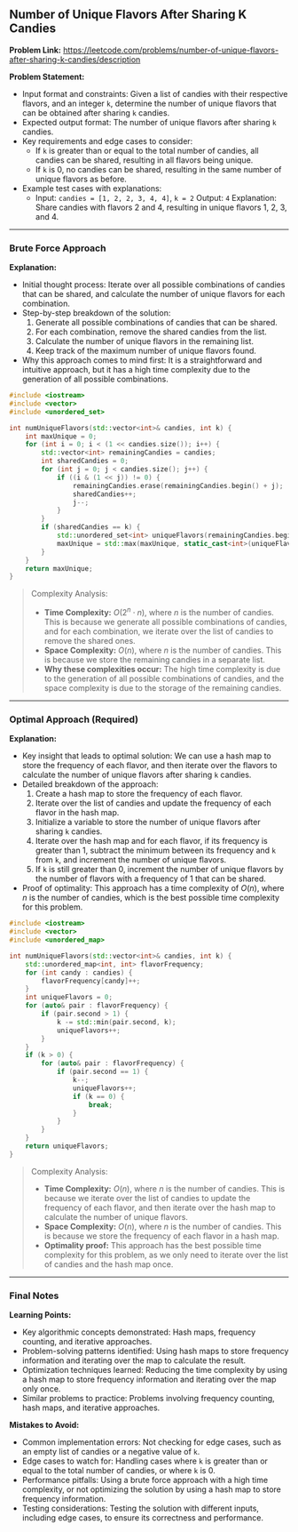 ## Number of Unique Flavors After Sharing K Candies
**Problem Link:** https://leetcode.com/problems/number-of-unique-flavors-after-sharing-k-candies/description

**Problem Statement:**
- Input format and constraints: Given a list of candies with their respective flavors, and an integer `k`, determine the number of unique flavors that can be obtained after sharing `k` candies.
- Expected output format: The number of unique flavors after sharing `k` candies.
- Key requirements and edge cases to consider:
  - If `k` is greater than or equal to the total number of candies, all candies can be shared, resulting in all flavors being unique.
  - If `k` is 0, no candies can be shared, resulting in the same number of unique flavors as before.
- Example test cases with explanations:
  - Input: `candies = [1, 2, 2, 3, 4, 4]`, `k = 2`
    Output: `4`
    Explanation: Share candies with flavors 2 and 4, resulting in unique flavors 1, 2, 3, and 4.

---

### Brute Force Approach
**Explanation:**
- Initial thought process: Iterate over all possible combinations of candies that can be shared, and calculate the number of unique flavors for each combination.
- Step-by-step breakdown of the solution:
  1. Generate all possible combinations of candies that can be shared.
  2. For each combination, remove the shared candies from the list.
  3. Calculate the number of unique flavors in the remaining list.
  4. Keep track of the maximum number of unique flavors found.
- Why this approach comes to mind first: It is a straightforward and intuitive approach, but it has a high time complexity due to the generation of all possible combinations.

```cpp
#include <iostream>
#include <vector>
#include <unordered_set>

int numUniqueFlavors(std::vector<int>& candies, int k) {
    int maxUnique = 0;
    for (int i = 0; i < (1 << candies.size()); i++) {
        std::vector<int> remainingCandies = candies;
        int sharedCandies = 0;
        for (int j = 0; j < candies.size(); j++) {
            if ((i & (1 << j)) != 0) {
                remainingCandies.erase(remainingCandies.begin() + j);
                sharedCandies++;
                j--;
            }
        }
        if (sharedCandies == k) {
            std::unordered_set<int> uniqueFlavors(remainingCandies.begin(), remainingCandies.end());
            maxUnique = std::max(maxUnique, static_cast<int>(uniqueFlavors.size()));
        }
    }
    return maxUnique;
}
```

> Complexity Analysis:
> - **Time Complexity:** $O(2^n \cdot n)$, where $n$ is the number of candies. This is because we generate all possible combinations of candies, and for each combination, we iterate over the list of candies to remove the shared ones.
> - **Space Complexity:** $O(n)$, where $n$ is the number of candies. This is because we store the remaining candies in a separate list.
> - **Why these complexities occur:** The high time complexity is due to the generation of all possible combinations of candies, and the space complexity is due to the storage of the remaining candies.

---

### Optimal Approach (Required)
**Explanation:**
- Key insight that leads to optimal solution: We can use a hash map to store the frequency of each flavor, and then iterate over the flavors to calculate the number of unique flavors after sharing `k` candies.
- Detailed breakdown of the approach:
  1. Create a hash map to store the frequency of each flavor.
  2. Iterate over the list of candies and update the frequency of each flavor in the hash map.
  3. Initialize a variable to store the number of unique flavors after sharing `k` candies.
  4. Iterate over the hash map and for each flavor, if its frequency is greater than 1, subtract the minimum between its frequency and `k` from `k`, and increment the number of unique flavors.
  5. If `k` is still greater than 0, increment the number of unique flavors by the number of flavors with a frequency of 1 that can be shared.
- Proof of optimality: This approach has a time complexity of $O(n)$, where $n$ is the number of candies, which is the best possible time complexity for this problem.

```cpp
#include <iostream>
#include <vector>
#include <unordered_map>

int numUniqueFlavors(std::vector<int>& candies, int k) {
    std::unordered_map<int, int> flavorFrequency;
    for (int candy : candies) {
        flavorFrequency[candy]++;
    }
    int uniqueFlavors = 0;
    for (auto& pair : flavorFrequency) {
        if (pair.second > 1) {
            k -= std::min(pair.second, k);
            uniqueFlavors++;
        }
    }
    if (k > 0) {
        for (auto& pair : flavorFrequency) {
            if (pair.second == 1) {
                k--;
                uniqueFlavors++;
                if (k == 0) {
                    break;
                }
            }
        }
    }
    return uniqueFlavors;
}
```

> Complexity Analysis:
> - **Time Complexity:** $O(n)$, where $n$ is the number of candies. This is because we iterate over the list of candies to update the frequency of each flavor, and then iterate over the hash map to calculate the number of unique flavors.
> - **Space Complexity:** $O(n)$, where $n$ is the number of candies. This is because we store the frequency of each flavor in a hash map.
> - **Optimality proof:** This approach has the best possible time complexity for this problem, as we only need to iterate over the list of candies and the hash map once.

---

### Final Notes

**Learning Points:**
- Key algorithmic concepts demonstrated: Hash maps, frequency counting, and iterative approaches.
- Problem-solving patterns identified: Using hash maps to store frequency information and iterating over the map to calculate the result.
- Optimization techniques learned: Reducing the time complexity by using a hash map to store frequency information and iterating over the map only once.
- Similar problems to practice: Problems involving frequency counting, hash maps, and iterative approaches.

**Mistakes to Avoid:**
- Common implementation errors: Not checking for edge cases, such as an empty list of candies or a negative value of `k`.
- Edge cases to watch for: Handling cases where `k` is greater than or equal to the total number of candies, or where `k` is 0.
- Performance pitfalls: Using a brute force approach with a high time complexity, or not optimizing the solution by using a hash map to store frequency information.
- Testing considerations: Testing the solution with different inputs, including edge cases, to ensure its correctness and performance.